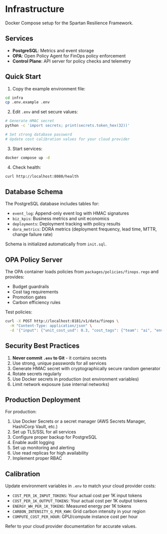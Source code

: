 # Infrastructure

Docker Compose setup for the Spartan Resilience Framework.

## Services

- **PostgreSQL**: Metrics and event storage
- **OPA**: Open Policy Agent for FinOps policy enforcement
- **Control Plane**: API server for policy checks and telemetry

## Quick Start

1. Copy the example environment file:
```bash
cd infra
cp .env.example .env
```

2. Edit `.env` and set secure values:
```bash
# Generate HMAC secret
python -c 'import secrets; print(secrets.token_hex(32))'

# Set strong database password
# Update cost calibration values for your cloud provider
```

3. Start services:
```bash
docker compose up -d
```

4. Check health:
```bash
curl http://localhost:8080/health
```

## Database Schema

The PostgreSQL database includes tables for:

- `event_log`: Append-only event log with HMAC signatures
- `biz_kpis`: Business metrics and unit economics
- `deployments`: Deployment tracking with policy results
- `dora_metrics`: DORA metrics (deployment frequency, lead time, MTTR, change failure rate)

Schema is initialized automatically from `init.sql`.

## OPA Policy Server

The OPA container loads policies from `packages/policies/finops.rego` and provides:

- Budget guardrails
- Cost tag requirements
- Promotion gates
- Carbon efficiency rules

Test policies:
```bash
curl -X POST http://localhost:8181/v1/data/finops \
  -H "Content-Type: application/json" \
  -d '{"input": {"unit_cost_usd": 0.3, "cost_tags": {"team": "ai", "environment": "dev"}}}'
```

## Security Best Practices

1. **Never commit `.env` to Git** - it contains secrets
2. Use strong, unique passwords for all services
3. Generate HMAC secret with cryptographically secure random generator
4. Rotate secrets regularly
5. Use Docker secrets in production (not environment variables)
6. Limit network exposure (use internal networks)

## Production Deployment

For production:

1. Use Docker Secrets or a secret manager (AWS Secrets Manager, HashiCorp Vault, etc.)
2. Set up TLS/SSL for all services
3. Configure proper backup for PostgreSQL
4. Enable audit logging
5. Set up monitoring and alerting
6. Use read replicas for high availability
7. Implement proper RBAC

## Calibration

Update environment variables in `.env` to match your cloud provider costs:

- `COST_PER_1K_INPUT_TOKENS`: Your actual cost per 1K input tokens
- `COST_PER_1K_OUTPUT_TOKENS`: Your actual cost per 1K output tokens
- `ENERGY_WH_PER_1K_TOKENS`: Measured energy per 1K tokens
- `CARBON_INTENSITY_G_PER_KWH`: Grid carbon intensity in your region
- `COMPUTE_COST_PER_HOUR`: GPU/compute instance cost per hour

Refer to your cloud provider documentation for accurate values.
